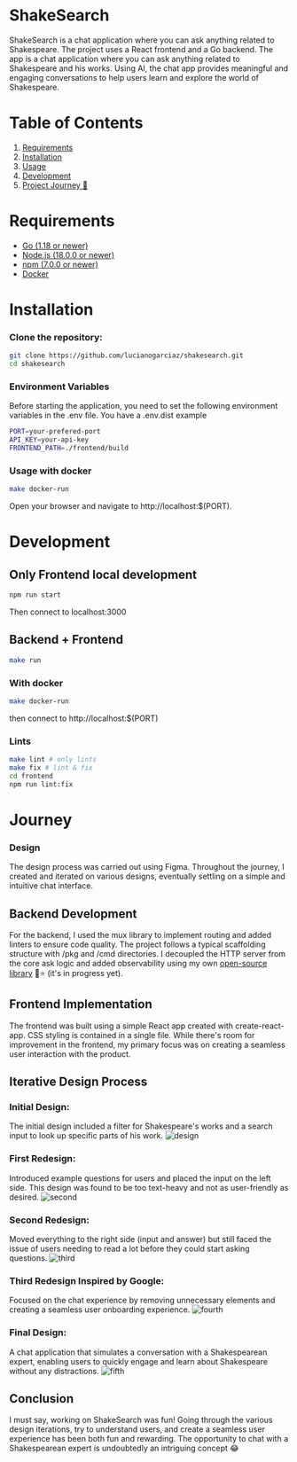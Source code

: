 # ShakeSearch

ShakeSearch is a chat application where you can ask anything related to Shakespeare.
The project uses a React frontend and a Go backend.
The app is a chat application where you can ask anything related to Shakespeare and his works.
Using AI, the chat app provides meaningful and engaging conversations to help users learn and explore the world of Shakespeare.

# Table of Contents

1. [Requirements](#Requirements)
2. [Installation](#Installation)
3. [Usage](#Usage)
4. [Development](#Development)
5. [Project Journey 🚀](#Journey)

# Requirements
* [Go (1.18 or newer)](https://go.dev/doc/install)
* [Node.js (18.0.0 or newer)](https://nodejs.org/en/download)
* [npm (7.0.0 or newer)](https://docs.npmjs.com/getting-started)
* [Docker](https://docs.docker.com/get-docker/)


# Installation
### Clone the repository:
```sh
git clone https://github.com/lucianogarciaz/shakesearch.git
cd shakesearch
```
### Environment Variables
Before starting the application, you need to set the following environment variables in the .env file. You have a .env.dist example
```sh
PORT=your-prefered-port
API_KEY=your-api-key
FRONTEND_PATH=./frontend/build
```

### Usage with docker
```sh
make docker-run
```
Open your browser and navigate to http://localhost:$(PORT).


# Development
## Only Frontend local development
```sh
npm run start
```
Then connect to localhost:3000

## Backend + Frontend
```sh
make run
```
### With docker
```sh
make docker-run
```
then connect to http://localhost:$(PORT)
### Lints
```sh
make lint # only lints
make fix # lint & fix
cd frontend
npm run lint:fix
```

# Journey
### Design
The design process was carried out using Figma.
Throughout the journey, I created and iterated on various designs, eventually settling on a simple and intuitive chat interface.

## Backend Development
For the backend, I used the mux library to implement routing and added linters to ensure code quality.
The project follows a typical scaffolding structure with /pkg and /cmd directories.
I decoupled the HTTP server from the core ask logic
and added observability using my own [open-source library](https://github.com/lucianogarciaz/kit) 🙂⭐ (it's in progress yet).

## Frontend Implementation
The frontend was built using a simple React app created with create-react-app.
CSS styling is contained in a single file. While there's room for improvement in the frontend,
my primary focus was on creating a seamless user interaction with the product.

## Iterative Design Process
### Initial Design:
The initial design included a filter for Shakespeare's works and a search input to look up specific parts of his work.
![design](./design/first.png)
### First Redesign:
Introduced example questions for users and placed the input on the left side.
This design was found to be too text-heavy and not as user-friendly as desired.
![second](./design/second.png)

### Second Redesign:
Moved everything to the right side (input and answer) but still faced the issue of users needing to read a lot before they could start asking questions.
![third](./design/third.png)

### Third Redesign Inspired by Google:
Focused on the chat experience by removing unnecessary elements and creating a seamless user onboarding experience.
![fourth](./design/fourth.png)

### Final Design:
A chat application that simulates a conversation with a Shakespearean expert, enabling users to quickly engage and learn about Shakespeare without any distractions.
![fifth](./design/fifth.png)

## Conclusion
I must say, working on ShakeSearch was fun!
Going through the various design iterations, try to understand users, and create a seamless user experience has been both fun and rewarding.
The opportunity to chat with a Shakespearean expert is undoubtedly an intriguing concept 😂
